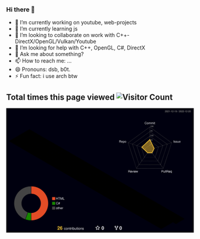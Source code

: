 ### Hi there 👋



- 🔭 I’m currently working on youtube, web-projects
- 🌱 I’m currently learning js
- 👯 I’m looking to collaborate on work with C++-DirectX/OpenGL/Vulkan/Youtube
- 🤔 I’m looking for help with C++, OpenGL, C#, DirectX
- 💬 Ask me about something?
- 📫 How to reach me: ...
- 😄 Pronouns: dsb, b0t. 
- ⚡ Fun fact: i use arch btw

## Total times this page viewed ![Visitor Count](https://profile-counter.glitch.me/DarkSunB0t/count.svg)
![](./profile-3d-contrib/profile-night-rainbow.svg)

<!--
**DarkSunB0t/DarkSunB0t** is a ✨ _special_ ✨ repository because its `README.md` (this file) appears on your GitHub profile.
-->
